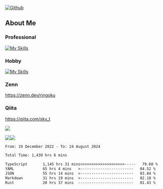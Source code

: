[![Github](https://img.shields.io/github/followers/skyt-a?label=Follow&style=social)](https://github.com/skyt-a)

## About Me
### Professional
[![My Skills](https://skillicons.dev/icons?i=react,ts,js,nodejs,java,graphql,firebase,githubactions&theme=light)](https://skillicons.dev)
### Hobby
[![My Skills](https://skillicons.dev/icons?i=unity,rust,py&theme=light)](https://skillicons.dev)

### Zenn
https://zenn.dev/ringoku
### Qiita
https://qiita.com/sky_t


![](https://github-profile-summary-cards.vercel.app/api/cards/profile-details?username=skyt-a&theme=default)

![](https://github-profile-summary-cards.vercel.app/api/cards/repos-per-language?username=skyt-a&theme=default)![](https://github-profile-summary-cards.vercel.app/api/cards/stats?username=RinGoku&theme=default)

<!--START_SECTION:waka-->

```txt
From: 19 December 2022 - To: 24 August 2024

Total Time: 1,439 hrs 6 mins

TypeScript       1,145 hrs 31 mins>>>>>>>>>>>>>>>>>>>>-----   79.60 %
YAML             65 hrs 4 mins   >------------------------   04.52 %
JSON             55 hrs 14 mins  >------------------------   03.84 %
Markdown         31 hrs 19 mins  >------------------------   02.18 %
Rust             20 hrs 37 mins  -------------------------   01.43 %
```

<!--END_SECTION:waka-->
